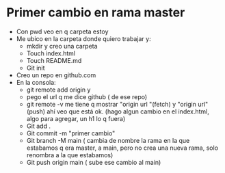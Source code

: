 # Primer cambio en rama master

- Con pwd veo en q carpeta estoy 
- Me ubico en la carpeta donde quiero trabajar y:
    * mkdir y creo una carpeta
    * Touch index.html
    * Touch README.md
    * Git init
- Creo un repo en github.com
- En la consola:
    * git remote add origin y 
    * pego el url q me dice github ( de ese repo)
    * git remote -v me tiene q mostrar "origin url "(fetch) y "origin url"(push) ahí veo que está ok.
(hago algun cambio en el index.html, algo para agregar, un h1 lo q fuera)
    * Git add .
    * Git commit -m "primer cambio"
    * Git branch -M main ( cambia de nombre la rama en la que estabamos q era master, a main, pero no crea una nueva rama, solo renombra a la que estabamos)
    * Git push origin main ( sube ese cambio al main)